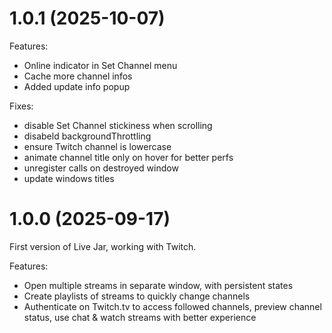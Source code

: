 # 1.0.1 (2025-10-07)

Features:
- Online indicator in Set Channel menu
- Cache more channel infos
- Added update info popup

Fixes:
- disable Set Channel stickiness when scrolling
- disabeld backgroundThrottling
- ensure Twitch channel is lowercase
- animate channel title only on hover for better perfs
- unregister calls on destroyed window
- update windows titles

# 1.0.0 (2025-09-17)

First version of Live Jar, working with Twitch.

Features:
- Open multiple streams in separate window, with persistent states
- Create playlists of streams to quickly change channels
- Authenticate on Twitch.tv to access followed channels, preview channel status, use chat & watch streams with better experience

